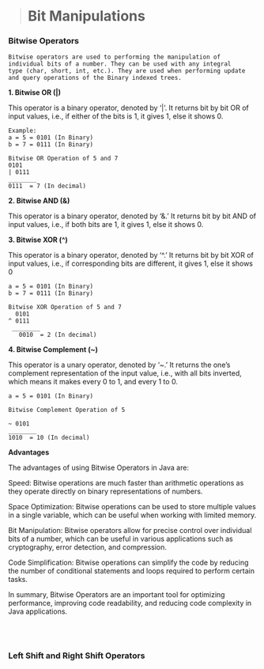 > <h1> Bit Manipulations </h1>

<!DOCTYPE html>
<html lang="en">
<head>
    <meta charset="UTF-8">
    <meta http-equiv="X-UA-Compatible" content="IE=edge">
    <meta name="viewport" content="width=device-width, initial-scale=1.0"><title>Strings</title>
</head>
<body>
    <h3>Bitwise Operators</h3>
    
    Bitwise operators are used to performing the manipulation of individual bits of a number. They can be used with any integral
    type (char, short, int, etc.). They are used when performing update and query operations of the Binary indexed trees. 
    
    
<b>1. Bitwise OR (|) </b>

This operator is a binary operator, denoted by ‘|’. It returns bit by bit OR of input values, i.e., if either of the bits is 1, it gives 1, else it shows 0.

    Example:
    a = 5 = 0101 (In Binary)
    b = 7 = 0111 (In Binary)

    Bitwise OR Operation of 5 and 7
    0101
    | 0111
    ________
    0111  = 7 (In decimal)

<b>2. Bitwise AND (&)</b>

This operator is a binary operator, denoted by ‘&.’ It returns bit by bit AND of input values, i.e., if both bits are 1, it gives 1, else it shows 0.

<b>3. Bitwise XOR (^)</b>

This operator is a binary operator, denoted by ‘^.’ It returns bit by bit XOR of input values, i.e., if corresponding bits are different, it gives 1, else it shows 0
    
    a = 5 = 0101 (In Binary)
    b = 7 = 0111 (In Binary)

    Bitwise XOR Operation of 5 and 7
      0101
    ^ 0111
     ________
       0010  = 2 (In decimal)
<b>4. Bitwise Complement (~)</b>

This operator is a unary operator, denoted by ‘~.’ It returns the one’s complement representation of the input value, i.e., with all bits inverted, which means it makes every 0 to 1, and every 1 to 0.
    
    a = 5 = 0101 (In Binary)

    Bitwise Complement Operation of 5

    ~ 0101
    ________
    1010  = 10 (In decimal)




<b>Advantages</b>

The advantages of using Bitwise Operators in Java are:

Speed: Bitwise operations are much faster than arithmetic operations as they operate directly on binary representations of numbers.

Space Optimization: Bitwise operations can be used to store multiple values in a single variable, which can be useful when working with limited memory.

Bit Manipulation: Bitwise operators allow for precise control over individual bits of a number, which can be useful in various applications such as cryptography, error detection, and compression.

Code Simplification: Bitwise operations can simplify the code by reducing the number of conditional statements and loops required to perform certain tasks.

In summary, Bitwise Operators are an important tool for optimizing performance, improving code readability, and reducing code complexity in Java applications.

<br>
<br>
<h3> Left Shift and Right Shift Operators</h3>
</body>
</html>
